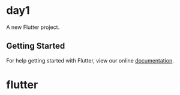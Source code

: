 # day1

A new Flutter project.

## Getting Started

For help getting started with Flutter, view our online
[documentation](https://flutter.io/).
# flutter
